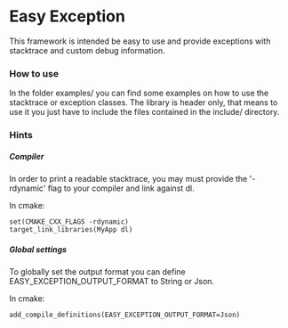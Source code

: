 # Easy Exception

This framework is intended be easy to use and provide exceptions with stacktrace and custom debug information.

### How to use

In the folder examples/ you can find some examples on how to use the stacktrace or exception classes.
The library is header only, that means to use it you just have to include the files contained in the include/ directory.

### Hints

##### Compiler

In order to print a readable stacktrace, you may must provide the '-rdynamic' flag to your compiler and link against dl.

In cmake:

    set(CMAKE_CXX_FLAGS -rdynamic)
    target_link_libraries(MyApp dl)

##### Global settings

To globally set the output format you can define EASY_EXCEPTION_OUTPUT_FORMAT to String or Json.

In cmake:

    add_compile_definitions(EASY_EXCEPTION_OUTPUT_FORMAT=Json)